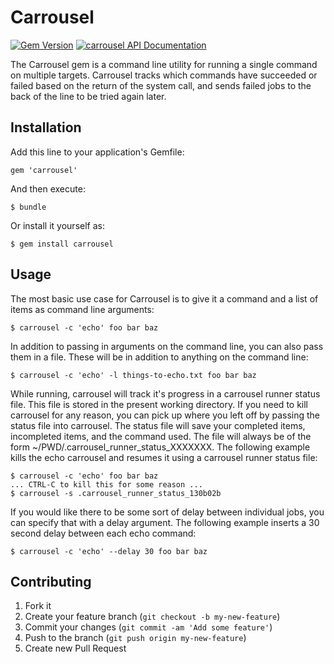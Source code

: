 # Carrousel

[![Gem Version](https://badge.fury.io/rb/carrousel.png)](http://badge.fury.io/rb/carrousel)
[![carrousel API Documentation](https://www.omniref.com/ruby/gems/carrousel.png)](https://www.omniref.com/ruby/gems/carrousel)

The Carrousel gem is a command line utility for running a single command on
multiple targets. Carrousel tracks which commands have succeeded or failed
based on the return of the system call, and sends failed jobs to the back of
the line to be tried again later.

## Installation

Add this line to your application's Gemfile:

    gem 'carrousel'

And then execute:

    $ bundle

Or install it yourself as:

    $ gem install carrousel

## Usage

The most basic use case for Carrousel is to give it a command and a list of
items as command line arguments:

    $ carrousel -c 'echo' foo bar baz

In addition to passing in arguments on the command line, you can also pass them
in a file. These will be in addition to anything on the command line:

    $ carrousel -c 'echo' -l things-to-echo.txt foo bar baz

While running, carrousel will track it's progress in a carrousel runner status
file. This file is stored in the present working directory. If you need to kill
carrousel for any reason, you can pick up where you left off by passing the
status file into carrousel. The status file will save your completed items,
incompleted items, and the command used. The file will always be of the form
~/PWD/.carrousel\_runner\_status\_XXXXXXX. The following example kills the echo
carrousel and resumes it using a carrousel runner status file:

    $ carrousel -c 'echo' foo bar baz
    ... CTRL-C to kill this for some reason ...
    $ carrousel -s .carrousel_runner_status_130b02b

If you would like there to be some sort of delay between individual jobs, you
can specify that with a delay argument. The following example inserts a 30
second delay between each echo command:

    $ carrousel -c 'echo' --delay 30 foo bar baz
  

## Contributing

1. Fork it
2. Create your feature branch (`git checkout -b my-new-feature`)
3. Commit your changes (`git commit -am 'Add some feature'`)
4. Push to the branch (`git push origin my-new-feature`)
5. Create new Pull Request

